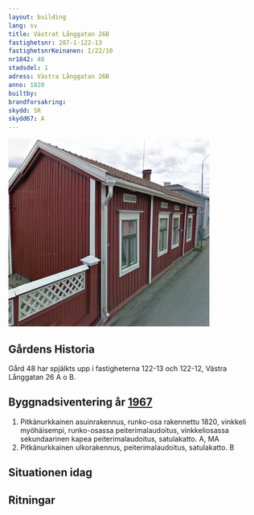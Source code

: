 ```yaml
---
layout: building
lang: sv
title: Västrat Långgatan 26B
fastighetsnr: 287-1-122-13
fastighetsnrKeinanen: I/22/10
nr1842: 48
stadsdel: 1
adress: Västra Långgatan 26B
anno: 1820
builtby:
brandforsakring:
skydd: SR
skydd67: A
---
```

<img src="streetview2009.png" width="400px">

## Gårdens Historia
Gård 48 har spjälkts upp i fastigheterna 122-13 och 122-12, Västra Långgatan 26 A o B.

## Byggnadsiventering år <a href="/sources/keinanen_karki.pdf">1967</a>
1. Pitkänurkkainen asuinrakennus, runko-osa rakennettu 1820, vinkkeli myöhäisempi, runko-osassa peiterimalaudoitus, vinkkeliosassa sekundaarinen kapea peiterimalaudoitus, satulakatto. A, MA
2. Pitkänurkkainen ulkorakennus, peiterimalaudoitus, satulakatto. B

## Situationen idag

## Ritningar
